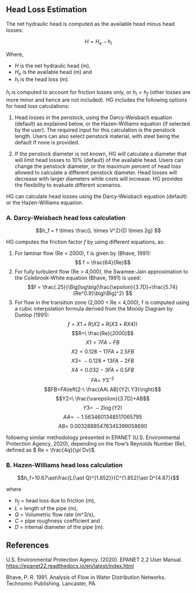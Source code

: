 ## Head Loss Estimation
The net hydraulic head is computed as the available head minus head losses:

$$H = H_e - h_l$$

Where,  

* $H$ is the net hydraulic head (m), 
* $H_e$ is the available head (m) and 
* $h_l$ is the head loss (m). 

$h_l$ is computed to account for friction losses only, or $h_l = h_f$ (other losses are more minor and hence are not included). HG includes the following options for head loss calculations: 

1. Head losses in the penstock, using the Darcy-Weisbach equation (default) as explained below, or the Hazen-Williams equation (if selected by the user). The required input for this calculation is the penstock length. Users can also select penstock material, with steel being the default if none is provided. 

2. If the penstock diameter is not known, HG will calculate a diameter that will limit head losses to 10% (default) of the available head. Users can change the penstock diameter, or the maximum percent of head loss allowed to calculate a different penstock diameter. Head losses will decrease with larger diameters while costs will increase. HG provides the flexibility to evaluate different scenarios. 

HG can calculate head losses using the Darcy-Weisbach equation (default) or the Hazen-Williams equation.  

### A. Darcy-Weisbach head loss calculation
$$h_f = f \times \frac{L \times V^2}{D \times 2g}  $$

HG computes the friction factor $f$ by using different equations, as:
1. For laminar flow (Re < 2000), f is given by (Bhave, 1991): 
$$ f = \frac{64}{Re}$$
2. For fully turbulent flow (Re > 4,000), the Swamee-Jain approximation to the Colebrook-White equation (Bhave, 1991) is used: 
$$f = \frac{.25}{\Big[log\big(\frac{\epsilon}{3.7D}+\frac{5.74}{Re^0.9}\big)\Big]^2}  $$
3. For flow in the transition zone (2,000 < Re < 4,000), f is computed using a cubic interpolation formula derived from the Moody Diagram by Dunlop (1991): 
$$f=X1+R(X2+R(X3+RX4))$$
$$R=\ \frac{Re}{2000}$$
$$X1=7FA-FB$$
$$X2=0.128-17FA+2.5FB$$
$$X3=\ -0.128+13FA-2FB$$
$$X4=0.032-3FA+0.5FB$$
$$FA=\ {Y3}^{-2}$$
$$FB=FA\left(2-\ \frac{AA\ AB}{Y2\ Y3}\right)$$
$$Y2=\ \frac{\varepsilon}{3.7D}+AB$$
$$Y3=\ -2\log(Y2)$$
$$AA=\ -1.5634601348517065795$$
$$AB=\ 0.00328895476345399058690$$

following similar methodology presented in EPANET (U.S. Environmental Protection Agency, 2020), depending on the flow’s Reynolds Number (Re), defined as $ Re = \frac{4q}{\pi Dv}$.

### B. Hazen-Williams head loss calculation

$$h_f=10.67\ast\frac{L{\ast Q}^{1.852}}{C^{1.852}\ast D^{4.87}}$$

where

* $h_f$ = head loss due to friction (m),
* $L$ = length of the pipe (m),
* $Q$ = Volumetric flow rate (m^3/s),
* $C$ = pipe roughness coefficient and
* $D$ = internal diameter of the pipe (m).

## References
U.S. Environmental Protection Agency. (2020). EPANET 2.2 User Manual. https://epanet22.readthedocs.io/en/latest/index.html 

Bhave, P. R. 1991. Analysis of Flow in Water Distribution Networks. Technomic Publishing. Lancaster, PA.